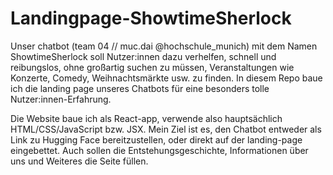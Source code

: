 # Landingpage-ShowtimeSherlock

Unser chatbot (team 04 // muc.dai @hochschule_munich) mit dem Namen ShowtimeSherlock soll Nutzer:innen dazu verhelfen, schnell und reibungslos, ohne großartig suchen zu müssen, Veranstaltungen wie Konzerte, Comedy, Weihnachtsmärkte usw. zu finden. In diesem Repo baue ich die landing page unseres Chatbots für eine besonders tolle Nutzer:innen-Erfahrung.

Die Website baue ich als React-app, verwende also hauptsächlich HTML/CSS/JavaScript bzw. JSX. Mein Ziel ist es, den Chatbot entweder als Link zu Hugging Face bereitzustellen, oder direkt auf der landing-page eingebettet. Auch sollen die Entstehungsgeschichte, Informationen über uns und Weiteres die Seite füllen.
